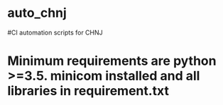 # auto_chnj
#CI automation scripts for CHNJ 
# Minimum requirements are python >=3.5. minicom installed and all libraries in requirement.txt
